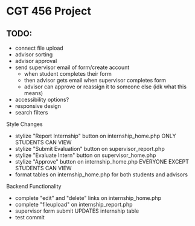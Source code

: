 # CGT 456 Project

## TODO:

- connect file upload
- advisor sorting
- advisor approval
- send supervisor email of form/create account
    - when student completes their form
    - then advisor gets email when supervisor completes form
    - advisor can approve or reassign it to someone else (idk what this means)
- accessibility options?
- responsive design
- search filters

Style Changes
- stylize "Report Internship" button on internship_home.php ONLY STUDENTS CAN VIEW
- stylize "Submit Evaluation" button on supervisor_report.php
- stylize "Evaluate Intern" button on supervisor_home.php
- stylize "Approve" button on internship_home.php EVERYONE EXCEPT STUDENTS CAN VIEW
- format tables on internship_home.php for both students and advisors

Backend Functionality
- complete "edit" and "delete" links on internship_home.php
- complete "fileupload" on internship_report.php
- supervisor form submit UPDATES internship table
- test commit